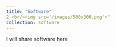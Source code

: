 ```yaml
---
title: "Software"
2 <br/><img src='/images/500x300.png'>"
collection: software
---
```


I will share software here
